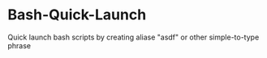 # Bash-Quick-Launch
Quick launch bash scripts by creating aliase "asdf" or other simple-to-type phrase
